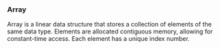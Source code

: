 ### Array

Array is a linear data structure that stores a collection of elements of the same data type. Elements are allocated contiguous memory, allowing for constant-time access. Each element has a unique index number.

